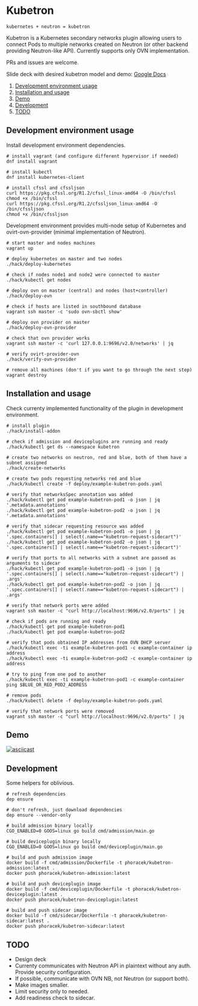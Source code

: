 # Kubetron

```
kubernetes + neutron = kubetron
```

Kubetron is a Kubernetes secondary networks plugin allowing users to connect
Pods to multiple networks created on Neutron (or other backend providing
Neutron-like API). Currently supports only OVN implementation.

PRs and issues are welcome.

Slide deck with desired kubetron model and demo: [Google Docs](https://docs.google.com/presentation/d/1KiHQyZngdaL8gtreL9Tmy7S1XiY5Sbnn0YuNCqhggF8/edit?usp=sharing)

1. [Development environment usage](#development-environment-usage)
2. [Installation and usage](#installation-and-usage)
3. [Demo](#demo)
4. [Development](#development)
5. [TODO](#todo)

## Development environment usage

Install development environment dependencies.

```shell
# install vagrant (and configure different hypervisor if needed)
dnf install vagrant

# install kubectl
dnf install kubernetes-client

# install cfssl and cfssljson
curl https://pkg.cfssl.org/R1.2/cfssl_linux-amd64 -O /bin/cfssl
chmod +x /bin/cfssl
curl https://pkg.cfssl.org/R1.2/cfssljson_linux-amd64 -O /bin/cfssljson
chmod +x /bin/cfssljson
```

Development environment provides multi-node setup of Kubernetes and
ovirt-ovn-provider (minimal implementation of Neutron).

```shell
# start master and nodes machines
vagrant up

# deploy kubernetes on master and two nodes
./hack/deploy-kubernetes

# check if nodes node1 and node2 were connected to master
./hack/kubectl get nodes

# deploy ovn on master (central) and nodes (host+controller)
./hack/deploy-ovn

# check if hosts are listed in southbound database
vagrant ssh master -c 'sudo ovn-sbctl show'

# deploy ovn provider on master
./hack/deploy-ovn-provider

# check that ovn provider works
vagrant ssh master -c 'curl 127.0.0.1:9696/v2.0/networks' | jq

# verify ovirt-provider-ovn
./hack/verify-ovn-provider

# remove all machines (don't if you want to go through the next step)
vagrant destroy
```

## Installation and usage

Check currenty implemented functionality of the plugin in development
environment.

```shell
# install plugin
./hack/install-addon

# check if admission and deviceplugins are running and ready
./hack/kubectl get ds --namespace kubetron

# create two networks on neutron, red and blue, both of them have a subnet assigned
./hack/create-networks

# create two pods requesting networks red and blue
./hack/kubectl create -f deploy/example-kubetron-pods.yaml

# verify that networksSpec annotation was added
./hack/kubectl get pod example-kubetron-pod1 -o json | jq '.metadata.annotations'
./hack/kubectl get pod example-kubetron-pod2 -o json | jq '.metadata.annotations'

# verify that sidecar requesting resource was added
./hack/kubectl get pod example-kubetron-pod1 -o json | jq '.spec.containers[] | select(.name=="kubetron-request-sidecart")'
./hack/kubectl get pod example-kubetron-pod2 -o json | jq '.spec.containers[] | select(.name=="kubetron-request-sidecart")'

# verify that ports to all networks with a subnet are passed as arguments to sidecar
./hack/kubectl get pod example-kubetron-pod1 -o json | jq '.spec.containers[] | select(.name=="kubetron-request-sidecart") | .args'
./hack/kubectl get pod example-kubetron-pod2 -o json | jq '.spec.containers[] | select(.name=="kubetron-request-sidecart") | .args'

# verify that network ports were added
vagrant ssh master -c "curl http://localhost:9696/v2.0/ports" | jq

# check if pods are running and ready
./hack/kubectl get pod example-kubetron-pod1
./hack/kubectl get pod example-kubetron-pod2

# verify that pods obtained IP addresses from OVN DHCP server
./hack/kubectl exec -ti example-kubetron-pod1 -c example-container ip address
./hack/kubectl exec -ti example-kubetron-pod2 -c example-container ip address

# try to ping from one pod to another
./hack/kubectl exec -ti example-kubetron-pod1 -c example-container ping $BLUE_OR_RED_POD2_ADDRESS

# remove pods
./hack/kubectl delete -f deploy/example-kubetron-pods.yaml

# verify that network ports were removed
vagrant ssh master -c "curl http://localhost:9696/v2.0/ports" | jq
```

## Demo

[![asciicast](https://asciinema.org/a/7nB3vgIJcz05TxRNiaD2vLLdE.png)](https://asciinema.org/a/7nB3vgIJcz05TxRNiaD2vLLdE)

## Development

Some helpers for oblivious.

```shell
# refresh dependencies
dep ensure

# don't refresh, just download dependencies
dep ensure --vendor-only

# build admission binary locally
CGO_ENABLED=0 GOOS=linux go build cmd/admission/main.go

# build deviceplugin binary locally
CGO_ENABLED=0 GOOS=linux go build cmd/deviceplugin/main.go

# build and push admission image
docker build -f cmd/admission/Dockerfile -t phoracek/kubetron-admission:latest .
docker push phoracek/kubetron-admission:latest

# build and push deviceplugin image
docker build -f cmd/deviceplugin/Dockerfile -t phoracek/kubetron-deviceplugin:latest .
docker push phoracek/kubetron-deviceplugin:latest

# build and push sidecar image
docker build -f cmd/sidecar/Dockerfile -t phoracek/kubetron-sidecar:latest .
docker push phoracek/kubetron-sidecar:latest
```

## TODO

- Design deck
- Currenty communicates with Neutron API in plaintext without any auth.
  Provide security configuration.
- If possible, communicate with OVN NB, not Neutron (or support both).
- Make images smaller.
- Limit security only to needed.
- Add readiness check to sidecar.
